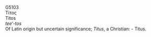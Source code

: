 <body>
  <p>G5103<br>  Τίτος  <br> Titos  <br><i>tee‘-tos </i><br>Of Latin origin but uncertain significance; <i>Titus</i>, a Christian: - Titus.<br></p>
 </body>